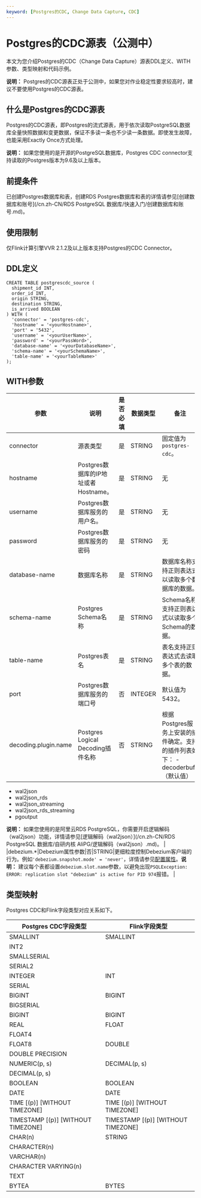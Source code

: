 ```yaml
---
keyword: [Postgres的CDC, Change Data Capture, CDC]
---
```


# Postgres的CDC源表（公测中）

本文为您介绍Postgres的CDC（Change Data Capture）源表DDL定义、WITH参数、类型映射和代码示例。

**说明：** Postgres的CDC源表正处于公测中，如果您对作业稳定性要求较高时，建议不要使用Postgres的CDC源表。

## 什么是Postgres的CDC源表

Postgres的CDC源表，即Postgres的流式源表，用于依次读取PostgreSQL数据库全量快照数据和变更数据，保证不多读一条也不少读一条数据。即使发生故障，也能采用Exactly Once方式处理。

**说明：** 如果您使用的是开源的PostgreSQL数据库，Postgres CDC connector支持读取的Postgres版本为9.6及以上版本。

## 前提条件

已创建Postgres数据库和表，创建RDS Postgres数据库和表的详情请参见[创建数据库和账号](/cn.zh-CN/RDS PostgreSQL 数据库/快速入门/创建数据库和账号.md)。

## 使用限制

仅Flink计算引擎VVR 2.1.2及以上版本支持Postgres的CDC Connector。

## DDL定义

```
CREATE TABLE postgrescdc_source (
  shipment_id INT,
  order_id INT,
  origin STRING,
  destination STRING,
  is_arrived BOOLEAN
) WITH (
  'connector' = 'postgres-cdc',
  'hostname' = '<yourHostname>',
  'port' = '5432',
  'username' = '<yourUserName>',
  'password' = '<yourPassWord>',
  'database-name' = '<yourDatabaseName>',
  'schema-name' = '<yourSchemaName>',
  'table-name' = '<yourTableName>'
);
```

## WITH参数

|参数|说明|是否必填|数据类型|备注|
|--|--|----|----|--|
|connector|源表类型|是|STRING|固定值为`postgres-cdc`。|
|hostname|Postgres数据库的IP地址或者Hostname。|是|STRING|无|
|username|Postgres数据库服务的用户名。|是|STRING|无|
|password|Postgres数据库服务的密码|是|STRING|无|
|database-name|数据库名称|是|STRING|数据库名称支持正则表达式以读取多个数据库的数据。|
|schema-name|Postgres Schema名称|是|STRING|Schema名称支持正则表达式以读取多个Schema的数据。|
|table-name|Postgres表名|是|STRING|表名支持正则表达式去读取多个表的数据。|
|port|Postgres数据库服务的端口号|否|INTEGER|默认值为5432。|
|decoding.plugin.name|Postgres Logical Decoding插件名称|否|STRING|根据Postgres服务上安装的插件确定。支持的插件列表如下： -   decoderbufs（默认值）
-   wal2json
-   wal2json\_rds
-   wal2json\_streaming
-   wal2json\_rds\_streaming
-   pgoutput

**说明：** 如果您使用的是阿里云RDS PostgreSQL，你需要开启逻辑解码（wal2json）功能，详情请参见[逻辑解码（wal2json）](/cn.zh-CN/RDS PostgreSQL 数据库/自研内核 AliPG/逻辑解码（wal2json）.md)。 |
|debezium.\*|Debezium属性参数|否|STRING|更细粒度控制Debezium客户端的行为。例如`'debezium.snapshot.mode' = 'never'`，详情请参见[配置属性](https://debezium.io/documentation/reference/1.2/connectors/postgresql.html#postgresql-connector-properties)。**说明：** 建议每个表都设置`debezium.slot.name`参数，以避免出现`PSQLException: ERROR: replication slot "debezium" is active for PID 974`报错。 |

## 类型映射

Postgres CDC和Flink字段类型对应关系如下。

|Postgres CDC字段类型|Flink字段类型|
|----------------|---------|
|SMALLINT|SMALLINT|
|INT2|
|SMALLSERIAL|
|SERIAL2|
|INTEGER|INT|
|SERIAL|
|BIGINT|BIGINT|
|BIGSERIAL|
|BIGINT|BIGINT|
|REAL|FLOAT|
|FLOAT4|
|FLOAT8|DOUBLE|
|DOUBLE PRECISION|
|NUMERIC\(p, s\)|DECIMAL\(p, s\)|
|DECIMAL\(p, s\)|
|BOOLEAN|BOOLEAN|
|DATE|DATE|
|TIME \[\(p\)\] \[WITHOUT TIMEZONE\]|TIME \[\(p\)\] \[WITHOUT TIMEZONE\]|
|TIMESTAMP \[\(p\)\] \[WITHOUT TIMEZONE\]|TIMESTAMP \[\(p\)\] \[WITHOUT TIMEZONE\]|
|CHAR\(n\)|STRING|
|CHARACTER\(n\)|
|VARCHAR\(n\)|
|CHARACTER VARYING\(n\)|
|TEXT|
|BYTEA|BYTES|

